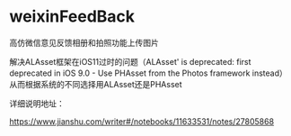 # weixinFeedBack
高仿微信意见反馈相册和拍照功能上传图片

解决ALAsset框架在iOS11过时的问题（ALAsset' is deprecated: first deprecated in iOS 9.0 - Use PHAsset from the Photos framework instead）从而根据系统的不同选择用ALAsset还是PHAsset

详细说明地址：

https://www.jianshu.com/writer#/notebooks/11633531/notes/27805868

